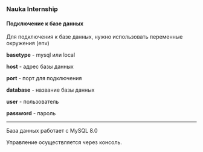 ### Nauka Internship

#### Подключение к базе данных
Для подключения к базе данных, нужно использовать переменные окружения (env)

**basetype** - mysql или local

**host** - адрес базы данных

**port** - порт для подключения

**database** - название базы данных

**user** - пользователь

**password** - пароль

---

База данных работает с MySQL 8.0

Управление осуществляется через консоль.